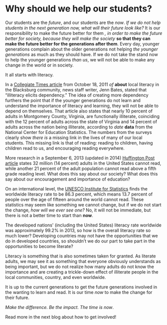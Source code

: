 # Why should we help our students?
[//]: # (I'd keep working on this title)
Our students are the _future_, and our students are the _now_. *If we do not help students in the next generation now, what will their future look like?* It is our responsibility to make the future better for them *, in order to make the future better for society, because they will make the society* **so that they can make the future better for the generations after them**. Every day, younger generations complain about the older generations not helping *the younger generations* as much as they should have. If we do not take the stand now to help the younger generations *than us*, we will not be able to make any change in the world or in society.

It all starts with literacy.

In a [Collegiate Times article](http://www.collegiatetimes.com/news/new_river_valley/scrabbling-for-higher-literacy-rates/article_1c2d5c05-2d59-568b-ad13-b646d9c5e63d.html) from October 18, 2011 *of* **about** local literacy in the Blacksburg community, news staff writer, Jenn Bates, stated that “illiteracy elicits dependency.” The idea of creating more dependency furthers the point that if the younger generations do not learn and understand the importance of literacy and learning, they will not be able to depend on themselves. That article also states that nearly 10 percent of adults in Montgomery County, Virginia, are functionally illiterate, coinciding with the 12 percent of adults across the state of Virginia and 14 percent of adults across the nation being illiterate, according to *date* **data** from the National Center for Education Statistics. The numbers from the surveys clearly show *there is* a missing link in the lives of many of our local students. This missing link is that of reading: reading to children, having children read to us, and encouraging reading everywhere.

More research in a September 6, 2013 (updated in 2014) [Huffington Post article](http://www.huffingtonpost.com/2013/09/06/illiteracy-rate_n_3880355.html) states 32 million (14 percent) adults in the United States cannot read, while another 21 percent of the adult population cannot read above a fifth grade reading level. What does this say about our society? What does this say about our encouragement and importance of education?

On an international level, the [UNESCO Institute for Statistics](https://en.wikipedia.org/wiki/List_of_countries_by_literacy_rate) finds the worldwide literacy rate to be 86.3 percent, which means 13.7 percent of people over the age of fifteen around the world cannot read. These statistics may seem like something we cannot change, but if we do not start the change, _how will we ever see one?_ No, it will not be immediate, but there is not a better time to start than **now**.

[//]: # (Also, if developed nations are 99.2% literate but the U.S. is 86% literate, what does that say about the U.S.?)
The developed nations' (including the United States) literacy rate worldwide was approximately 99.2% in 2013, so how is the overall literacy rate so much lower? Developing countries may not have the opportunities that we do in developed countries, so shouldn’t we do our part to take part in the opportunities to become literate?

Literacy is something that is also sometimes taken for granted. As literate adults, we may see it as something that everyone obviously understands as being important, but we do not realize how many adults do not know the importance and are creating a trickle-down effect of illiterate people in the local communities, country, and even worldwide.

It is up to the current generations to get the future generations involved in the wanting to learn and read. It is our time _now_ to make the change for their future.

_Make the difference. Be the impact. The time is now_.

[//]: # (add link)
Read more in the next blog about how to get involved!
